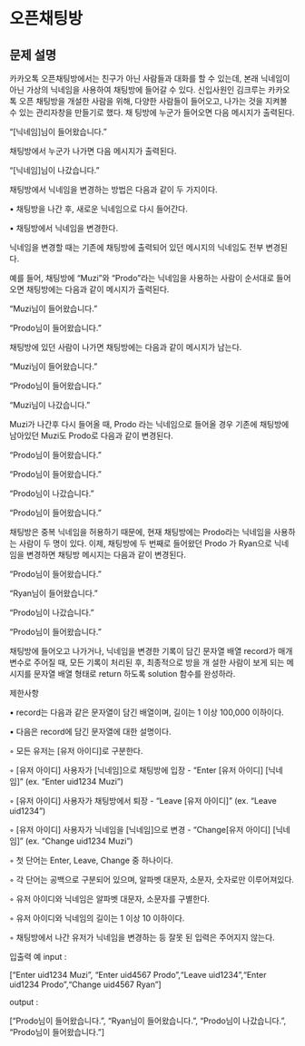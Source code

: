 # 오픈채팅방

## 문제 설명

카카오톡 오픈채팅방에서는 친구가 아닌 사람들과 대화를 할 수 있는데, 본래 닉네임이 아닌 가상의 닉네임을 사용하여 채팅방에 들어갈 수 있다.
신입사원인 김크루는 카카오톡 오픈 채팅방을 개설한 사람을 위해, 다양한 사람들이 들어오고, 나가는 것을 지켜볼 수 있는 관리자창을 만들기로 했다. 채
팅방에 누군가 들어오면 다음 메시지가 출력된다.


“[닉네임]님이 들어왔습니다.”

채팅방에서 누군가 나가면 다음 메시지가 출력된다.

“[닉네임]님이 나갔습니다.”

채팅방에서 닉네임을 변경하는 방법은 다음과 같이 두 가지이다.

• 채팅방을 나간 후, 새로운 닉네임으로 다시 들어간다.

• 채팅방에서 닉네임을 변경한다.

닉네임을 변경할 때는 기존에 채팅방에 출력되어 있던 메시지의 닉네임도 전부 변경된다.

예를 들어, 채팅방에 “Muzi”와 “Prodo”라는 닉네임을 사용하는 사람이 순서대로 들어오면 채팅방에는 다음과 같이 메시지가 출력된다.

“Muzi님이 들어왔습니다.”

“Prodo님이 들어왔습니다.”

채팅방에 있던 사람이 나가면 채팅방에는 다음과 같이 메시지가 남는다.

“Muzi님이 들어왔습니다.”

“Prodo님이 들어왔습니다.”

“Muzi님이 나갔습니다.”


Muzi가 나간후 다시 들어올 때, Prodo 라는 닉네임으로 들어올 경우 기존에 채팅방에 남아있던 Muzi도 Prodo로 다음과 같이 변경된다.

“Prodo님이 들어왔습니다.”

“Prodo님이 들어왔습니다.”

“Prodo님이 나갔습니다.”

“Prodo님이 들어왔습니다.”

채팅방은 중복 닉네임을 허용하기 때문에, 현재 채팅방에는 Prodo라는 닉네임을 사용하는 사람이 두 명이 있다. 이제, 채팅방에 두 번째로 들어왔던 Prodo
가 Ryan으로 닉네임을 변경하면 채팅방 메시지는 다음과 같이 변경된다.

“Prodo님이 들어왔습니다.”

“Ryan님이 들어왔습니다.”

“Prodo님이 나갔습니다.”

“Prodo님이 들어왔습니다.”

채팅방에 들어오고 나가거나, 닉네임을 변경한 기록이 담긴 문자열 배열 record가 매개변수로 주어질 때, 모든 기록이 처리된 후, 최종적으로 방을 개
설한 사람이 보게 되는 메시지를 문자열 배열 형태로 return 하도록 solution 함수를 완성하라.

제한사항

• record는 다음과 같은 문자열이 담긴 배열이며, 길이는 1 이상 100,000 이하이다.

• 다음은 record에 담긴 문자열에 대한 설명이다.

◦ 모든 유저는 [유저 아이디]로 구분한다.

◦ [유저 아이디] 사용자가 [닉네임]으로 채팅방에 입장 - “Enter [유저 아이디] [닉네임]” (ex. “Enter uid1234 Muzi”)

◦ [유저 아이디] 사용자가 채팅방에서 퇴장 - “Leave [유저 아이디]” (ex. “Leave uid1234”)

◦ [유저 아이디] 사용자가 닉네임을 [닉네임]으로 변경 - “Change[유저 아이디] [닉네임]” (ex. “Change uid1234 Muzi”)

◦ 첫 단어는 Enter, Leave, Change 중 하나이다.

◦ 각 단어는 공백으로 구분되어 있으며, 알파벳 대문자, 소문자, 숫자로만 이루어져있다.

◦ 유저 아이디와 닉네임은 알파벳 대문자, 소문자를 구별한다.

◦ 유저 아이디와 닉네임의 길이는 1 이상 10 이하이다.

◦ 채팅방에서 나간 유저가 닉네임을 변경하는 등 잘못 된 입력은 주어지지 않는다.

입출력 예
input : 

[“Enter uid1234 Muzi”, “Enter uid4567 Prodo”,“Leave uid1234”,“Enter uid1234 Prodo”,“Change uid4567 Ryan”]

output : 

[“Prodo님이 들어왔습니다.”, “Ryan님이 들어왔습니다.”, “Prodo님이 나갔습니다.”, “Prodo님이 들어왔습니다.”]


